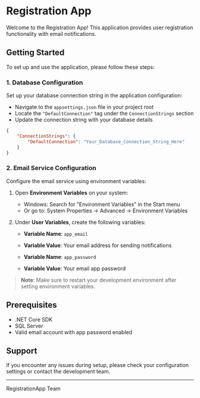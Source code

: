 # Registration App

Welcome to the Registration App! This application provides user registration functionality with email notifications.

## Getting Started

To set up and use the application, please follow these steps:

### 1. Database Configuration

Set up your database connection string in the application configuration:

-   Navigate to the `appsettings.json` file in your project root
-   Locate the `"DefaultConnection"` tag under the `ConnectionStrings` section
-   Update the connection string with your database details

```json
{
    "ConnectionStrings": {
        "DefaultConnection": "Your_Database_Connection_String_Here"
    }
}
```

### 2. Email Service Configuration

Configure the email service using environment variables:

1. Open **Environment Variables** on your system:

    - Windows: Search for "Environment Variables" in the Start menu
    - Or go to: System Properties → Advanced → Environment Variables

2. Under **User Variables**, create the following variables:

    - **Variable Name**: `app_email`
    - **Variable Value**: Your email address for sending notifications

    - **Variable Name**: `app_password`
    - **Variable Value**: Your email app password

> **Note**: Make sure to restart your development environment after setting environment variables.

## Prerequisites

-   .NET Core SDK
-   SQL Server
-   Valid email account with app password enabled

## Support

If you encounter any issues during setup, please check your configuration settings or contact the development team.

---

RegistrationApp Team
